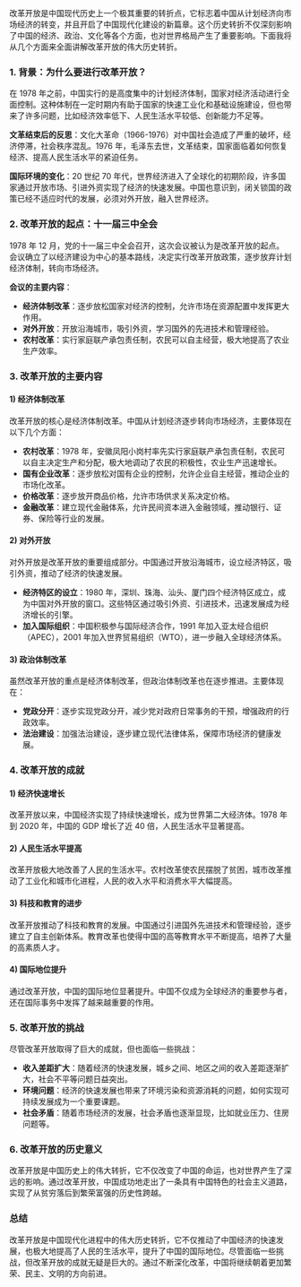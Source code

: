 改革开放是中国现代历史上一个极其重要的转折点，它标志着中国从计划经济向市场经济的转变，并且开启了中国现代化建设的新篇章。这个历史转折不仅深刻影响了中国的经济、政治、文化等各个方面，也对世界格局产生了重要影响。下面我将从几个方面来全面讲解改革开放的伟大历史转折。

### 1. 背景：为什么要进行改革开放？

在 1978 年之前，中国实行的是高度集中的计划经济体制，国家对经济活动进行全面控制。这种体制在一定时期内有助于国家的快速工业化和基础设施建设，但也带来了许多问题，比如经济效率低下、人民生活水平较低、创新能力不足等。

**文革结束后的反思**：文化大革命（1966-1976）对中国社会造成了严重的破坏，经济停滞，社会秩序混乱。1976 年，毛泽东去世，文革结束，国家面临着如何恢复经济、提高人民生活水平的紧迫任务。

**国际环境的变化**：20 世纪 70 年代，世界经济进入了全球化的初期阶段，许多国家通过开放市场、引进外资实现了经济的快速发展。中国也意识到，闭关锁国的政策已经不适应时代的发展，必须对外开放，融入世界经济。

### 2. 改革开放的起点：十一届三中全会

1978 年 12 月，党的十一届三中全会召开，这次会议被认为是改革开放的起点。会议确立了以经济建设为中心的基本路线，决定实行改革开放政策，逐步放弃计划经济体制，转向市场经济。

**会议的主要内容**：

- **经济体制改革**：逐步放松国家对经济的控制，允许市场在资源配置中发挥更大作用。
- **对外开放**：开放沿海城市，吸引外资，学习国外的先进技术和管理经验。
- **农村改革**：实行家庭联产承包责任制，农民可以自主经营，极大地提高了农业生产效率。

### 3. 改革开放的主要内容

#### 1) 经济体制改革

改革开放的核心是经济体制改革。中国从计划经济逐步转向市场经济，主要体现在以下几个方面：

- **农村改革**：1978 年，安徽凤阳小岗村率先实行家庭联产承包责任制，农民可以自主决定生产和分配，极大地调动了农民的积极性，农业生产迅速增长。
- **国有企业改革**：逐步放松对国有企业的控制，允许企业自主经营，推动企业的市场化改革。
- **价格改革**：逐步放开商品价格，允许市场供求关系决定价格。
- **金融改革**：建立现代金融体系，允许民间资本进入金融领域，推动银行、证券、保险等行业的发展。

#### 2) 对外开放

对外开放是改革开放的重要组成部分。中国通过开放沿海城市，设立经济特区，吸引外资，推动了经济的快速发展。

- **经济特区的设立**：1980 年，深圳、珠海、汕头、厦门四个经济特区成立，成为中国对外开放的窗口。这些特区通过吸引外资、引进技术，迅速发展成为经济增长的引擎。
- **加入国际组织**：中国积极参与国际经济合作，1991 年加入亚太经合组织（APEC），2001 年加入世界贸易组织（WTO），进一步融入全球经济体系。

#### 3) 政治体制改革

虽然改革开放的重点是经济体制改革，但政治体制改革也在逐步推进。主要体现在：

- **党政分开**：逐步实现党政分开，减少党对政府日常事务的干预，增强政府的行政效率。
- **法治建设**：加强法治建设，逐步建立现代法律体系，保障市场经济的健康发展。

### 4. 改革开放的成就

#### 1) 经济快速增长

改革开放以来，中国经济实现了持续快速增长，成为世界第二大经济体。1978 年到 2020 年，中国的 GDP 增长了近 40 倍，人民生活水平显著提高。

#### 2) 人民生活水平提高

改革开放极大地改善了人民的生活水平。农村改革使农民摆脱了贫困，城市改革推动了工业化和城市化进程，人民的收入水平和消费水平大幅提高。

#### 3) 科技和教育的进步

改革开放推动了科技和教育的发展。中国通过引进国外先进技术和管理经验，逐步建立了自主创新体系。教育改革也使得中国的高等教育水平不断提高，培养了大量的高素质人才。

#### 4) 国际地位提升

通过改革开放，中国的国际地位显著提升。中国不仅成为全球经济的重要参与者，还在国际事务中发挥了越来越重要的作用。

### 5. 改革开放的挑战

尽管改革开放取得了巨大的成就，但也面临一些挑战：

- **收入差距扩大**：随着经济的快速发展，城乡之间、地区之间的收入差距逐渐扩大，社会不平等问题日益突出。
- **环境问题**：经济的快速发展也带来了环境污染和资源消耗的问题，如何实现可持续发展成为一个重要课题。
- **社会矛盾**：随着市场经济的发展，社会矛盾也逐渐显现，比如就业压力、住房问题等。

### 6. 改革开放的历史意义

改革开放是中国历史上的伟大转折，它不仅改变了中国的命运，也对世界产生了深远的影响。通过改革开放，中国成功地走出了一条具有中国特色的社会主义道路，实现了从贫穷落后到繁荣富强的历史性跨越。

### 总结

改革开放是中国现代化进程中的伟大历史转折，它不仅推动了中国经济的快速发展，也极大地提高了人民的生活水平，提升了中国的国际地位。尽管面临一些挑战，但改革开放的成就无疑是巨大的。通过不断深化改革，中国将继续朝着更加繁荣、民主、文明的方向前进。

